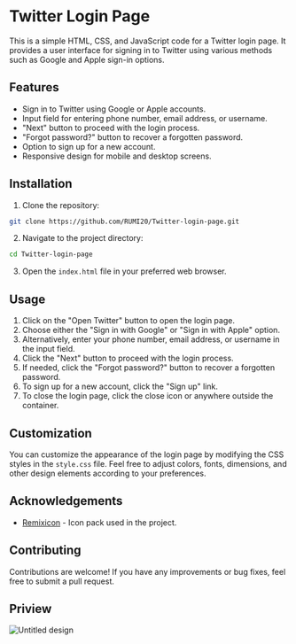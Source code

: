 # Twitter Login Page
This is a simple HTML, CSS, and JavaScript code for a Twitter login page. It provides a user interface for signing in to Twitter using various methods such as Google and Apple sign-in options.

## Features
* Sign in to Twitter using Google or Apple accounts.
* Input field for entering phone number, email address, or username.
* "Next" button to proceed with the login process.
* "Forgot password?" button to recover a forgotten password.
* Option to sign up for a new account.
* Responsive design for mobile and desktop screens.

## Installation
1. Clone the repository:
```bash
git clone https://github.com/RUMI20/Twitter-login-page.git
```
2. Navigate to the project directory:
```bash
cd Twitter-login-page
```
3. Open the `index.html` file in your preferred web browser.

## Usage
1. Click on the "Open Twitter" button to open the login page.
2. Choose either the "Sign in with Google" or "Sign in with Apple" option.
3. Alternatively, enter your phone number, email address, or username in the input field.
4. Click the "Next" button to proceed with the login process.
5. If needed, click the "Forgot password?" button to recover a forgotten password.
6. To sign up for a new account, click the "Sign up" link.
7. To close the login page, click the close icon or anywhere outside the container.

## Customization
You can customize the appearance of the login page by modifying the CSS styles in the `style.css` file. Feel free to adjust colors, fonts, dimensions, and other design elements according to your preferences.

## Acknowledgements
* [Remixicon](https://remixicon.com/) - Icon pack used in the project.

## Contributing
Contributions are welcome! If you have any improvements or bug fixes, feel free to submit a pull request.

## Priview
![Untitled design](https://github.com/RUMI20/Twitter-login-page/assets/110076050/db5d1f03-23e3-48b6-88f2-fddcd673c1f2)
